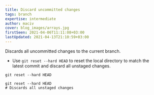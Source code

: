 ```yaml
---
title: Discard uncommitted changes
tags: branch
expertise: intermediate
author: maciv
cover: blog_images/arrays.jpg
firstSeen: 2021-04-06T11:11:08+03:00
lastUpdated: 2021-04-13T21:10:59+03:00
---
```


Discards all uncommitted changes to the current branch.

- Use `git reset --hard HEAD` to reset the local directory to match the latest commit and discard all unstaged changes.

```shell
git reset --hard HEAD
```

```shell
git reset --hard HEAD
# Discards all unstaged changes
```
